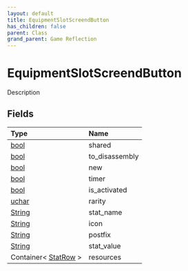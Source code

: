 ```yaml
---
layout: default
title: EquipmentSlotScreendButton
has_children: false
parent: Class
grand_parent: Game Reflection
---
```

# EquipmentSlotScreendButton
Description 

## Fields

| Type | Name |
|:----------|:--------------|
| [bool](/riftbreaker-wiki/docs/game-reflection/components/bool/) | shared |
| [bool](/riftbreaker-wiki/docs/game-reflection/components/bool/) | to_disassembly |
| [bool](/riftbreaker-wiki/docs/game-reflection/components/bool/) | new |
| [bool](/riftbreaker-wiki/docs/game-reflection/components/bool/) | timer |
| [bool](/riftbreaker-wiki/docs/game-reflection/components/bool/) | is_activated |
| [uchar](/riftbreaker-wiki/docs/game-reflection/enums/uchar/) | rarity |
| [String](/riftbreaker-wiki/docs/game-reflection/components/string/) | stat_name |
| [String](/riftbreaker-wiki/docs/game-reflection/components/string/) | icon |
| [String](/riftbreaker-wiki/docs/game-reflection/components/string/) | postfix |
| [String](/riftbreaker-wiki/docs/game-reflection/components/string/) | stat_value |
| Container< [StatRow](/riftbreaker-wiki/docs/game-reflection/classes/stat_row/) > | resources |

